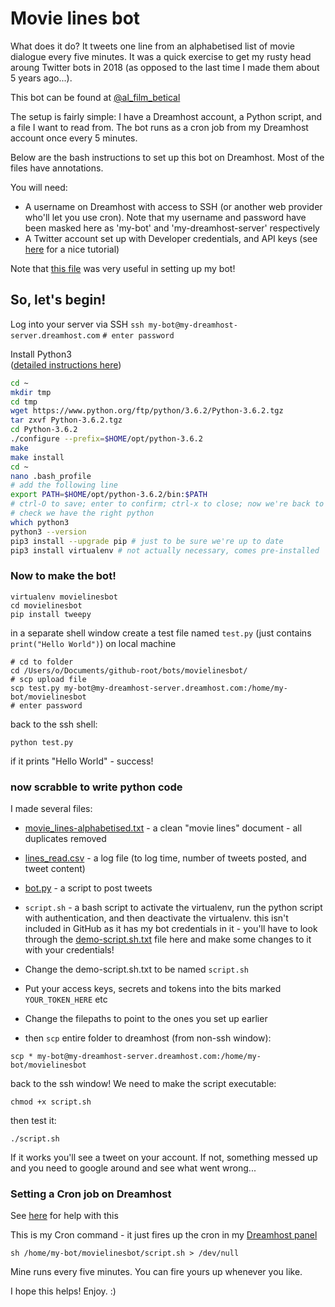 # Movie lines bot


What does it do? It tweets one line from an alphabetised list of movie dialogue every five minutes. It was a quick exercise to get my rusty head aroung Twitter bots in 2018 (as opposed to the last time I made them about 5 years ago...).

This bot can be found at [@al_film_betical](https://twitter.com/al_film_betical)

The setup is fairly simple: I have a Dreamhost account, a Python script, and a file I want to read from. The bot runs as a cron job from my Dreamhost account once every 5 minutes.

Below are the bash instructions to set up this bot on Dreamhost. Most of the files have annotations.

You will need:

- A username on Dreamhost with access to SSH (or another web provider who'll let you use cron). Note that my username and password have been masked here as 'my-bot' and 'my-dreamhost-server' respectively
- A Twitter account set up with Developer credentials, and API keys (see [here](https://www.slickremix.com/docs/how-to-get-api-keys-and-tokens-for-twitter/) for a nice tutorial)

Note that [this file](https://gist.github.com/moonmilk/8d78032debd16f31a8a9) was very useful in setting up my bot! 

## So, let's begin!

Log into your server via SSH
```ssh my-bot@my-dreamhost-server.dreamhost.com```
```# enter password```

Install Python3  
([detailed instructions here](https://help.dreamhost.com/hc/en-us/articles/115000702772-Installing-a-custom-version-of-Python-3))

```bash
cd ~
mkdir tmp
cd tmp
wget https://www.python.org/ftp/python/3.6.2/Python-3.6.2.tgz
tar zxvf Python-3.6.2.tgz 
cd Python-3.6.2 
./configure --prefix=$HOME/opt/python-3.6.2
make
make install
cd ~
nano .bash_profile
# add the following line
export PATH=$HOME/opt/python-3.6.2/bin:$PATH
# ctrl-O to save; enter to confirm; ctrl-x to close; now we're back to bash
# check we have the right python
which python3 
python3 --version
pip3 install --upgrade pip # just to be sure we're up to date
pip3 install virtualenv # not actually necessary, comes pre-installed
```

### Now to make the bot!
```
virtualenv movielinesbot
cd movielinesbot
pip install tweepy
```

in a separate shell window
create a test file named ```test.py``` (just contains ```print("Hello World")```) on local machine
```
# cd to folder
cd /Users/o/Documents/github-root/bots/movielinesbot/
# scp upload file
scp test.py my-bot@my-dreamhost-server.dreamhost.com:/home/my-bot/movielinesbot
# enter password
```

back to the ssh shell:

```
python test.py
```

if it prints "Hello World" - success!


### now scrabble to write python code

I made several files:

- [movie_lines-alphabetised.txt](movie_lines-alphabetised.txt) - a clean "movie lines" document - all duplicates removed
- [lines_read.csv](lines_read.csv) - a log file (to log time, number of tweets posted, and tweet content)
- [bot.py](bot.py) - a script to post tweets
-  ```script.sh``` - a bash script to activate the virtualenv, run the python script with authentication, and then deactivate the virtualenv. this isn't included in GitHub as it has my bot credentials in it - you'll have to look through the [demo-script.sh.txt](demo-script.sh.txt) file here and make some changes to it with your credentials!


- Change the demo-script.sh.txt to be named ```script.sh```
- Put your access keys, secrets and tokens into the bits marked ```YOUR_TOKEN_HERE``` etc
- Change the filepaths to point to the ones you set up earlier
- then ```scp``` entire folder to dreamhost (from non-ssh window):
```
scp * my-bot@my-dreamhost-server.dreamhost.com:/home/my-bot/movielinesbot
```

back to the ssh window! We need to make the script executable:
```
chmod +x script.sh
```
then test it:
```
./script.sh
```

If it works you'll see a tweet on your account. If not, something messed up and you need to google around and see what went wrong...

### Setting a Cron job on Dreamhost

See [here](https://help.dreamhost.com/hc/en-us/articles/215088668-How-do-I-create-a-cron-job-) for help with this 

This is my Cron command - it just fires up the cron in my [Dreamhost panel](https://panel.dreamhost.com/index.cgi?tree=advanced.cron&)
```
sh /home/my-bot/movielinesbot/script.sh > /dev/null
```
Mine runs every five minutes. You can fire yours up whenever you like.

I hope this helps! Enjoy. :)